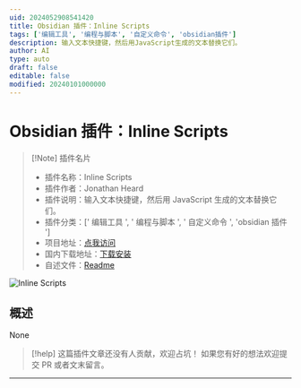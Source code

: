 ```yaml
---
uid: 2024052908541420
title: Obsidian 插件：Inline Scripts
tags: ['编辑工具', '编程与脚本', '自定义命令', 'obsidian插件']
description: 输入文本快捷键，然后用JavaScript生成的文本替换它们。
author: AI
type: auto
draft: false
editable: false
modified: 20240101000000
---
```


# Obsidian 插件：Inline Scripts

> [!Note] 插件名片
> - 插件名称：Inline Scripts
> - 插件作者：Jonathan Heard
> - 插件说明：输入文本快捷键，然后用 JavaScript 生成的文本替换它们。
> - 插件分类：[' 编辑工具 ', ' 编程与脚本 ', ' 自定义命令 ', 'obsidian 插件 ']
> - 项目地址：[点我访问](https://github.com/jon-heard/obsidian-inline-scripts)
> - 国内下载地址：[下载安装](https://pkmer.cn/products/plugin/pluginMarket/?obsidian-text-expander-js)
> - 自述文件：[Readme](https://ghproxy.net/https://raw.githubusercontent.com/jon-heard/obsidian-inline-scripts/main/README.md)

![Inline Scripts](https://cdn.pkmer.cn/covers/obsidian-text-expander-js.gif!pkmer)

## 概述

None

> [!help]
> 这篇插件文章还没有人贡献，欢迎占坑！
> 如果您有好的想法欢迎提交 PR 或者文末留言。

---



